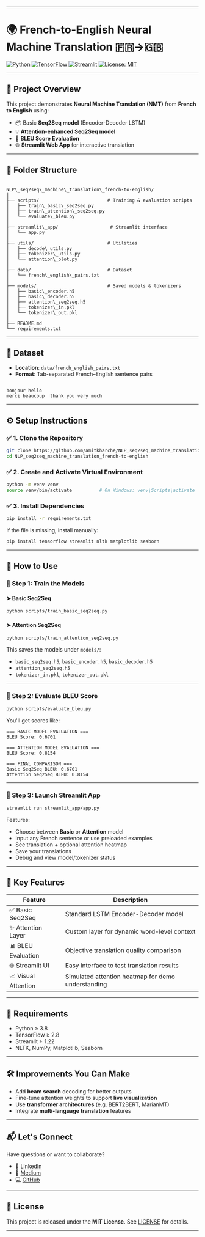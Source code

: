 
---
# 🌍 French-to-English Neural Machine Translation 🇫🇷→🇬🇧

[![Python](https://img.shields.io/badge/Python-3.9+-blue.svg)](https://www.python.org/)
[![TensorFlow](https://img.shields.io/badge/TensorFlow-2.x-orange.svg)](https://www.tensorflow.org/)
[![Streamlit](https://img.shields.io/badge/Streamlit-1.25+-red.svg)](https://streamlit.io/)
[![License: MIT](https://img.shields.io/badge/License-MIT-yellow.svg)](LICENSE)

---

## 🧠 Project Overview

This project demonstrates **Neural Machine Translation (NMT)** from **French to English** using:

- 📦 Basic **Seq2Seq model** (Encoder-Decoder LSTM)
- 💡 **Attention-enhanced Seq2Seq model**
- 🎯 **BLEU Score Evaluation**
- 🌐 **Streamlit Web App** for interactive translation

---

## 📁 Folder Structure

```

NLP\_seq2seq\_machine\_translation\_french-to-english/
│
├── scripts/                         # Training & evaluation scripts
│   ├── train\_basic\_seq2seq.py
│   ├── train\_attention\_seq2seq.py
│   └── evaluate\_bleu.py
│
├── streamlit\_app/                   # Streamlit interface
│   └── app.py
│
├── utils/                           # Utilities
│   ├── decode\_utils.py
│   ├── tokenizer\_utils.py
│   └── attention\_plot.py
│
├── data/                            # Dataset
│   └── french\_english\_pairs.txt
│
├── models/                          # Saved models & tokenizers
│   ├── basic\_encoder.h5
│   ├── basic\_decoder.h5
│   ├── attention\_seq2seq.h5
│   ├── tokenizer\_in.pkl
│   └── tokenizer\_out.pkl
│
├── README.md
└── requirements.txt

```

---

## 📄 Dataset

- **Location**: `data/french_english_pairs.txt`
- **Format**: Tab-separated French–English sentence pairs
```

bonjour	hello
merci beaucoup	thank you very much

````

---

## ⚙️ Setup Instructions

### ✅ 1. Clone the Repository

```bash
git clone https://github.com/amitkharche/NLP_seq2seq_machine_translation_french-to-english.git
cd NLP_seq2seq_machine_translation_french-to-english
````

### ✅ 2. Create and Activate Virtual Environment

```bash
python -m venv venv
source venv/bin/activate          # On Windows: venv\Scripts\activate
```

### ✅ 3. Install Dependencies

```bash
pip install -r requirements.txt
```

If the file is missing, install manually:

```bash
pip install tensorflow streamlit nltk matplotlib seaborn
```

---

## 🚀 How to Use

### 🔹 Step 1: Train the Models

#### ➤ Basic Seq2Seq

```bash
python scripts/train_basic_seq2seq.py
```

#### ➤ Attention Seq2Seq

```bash
python scripts/train_attention_seq2seq.py
```

This saves the models under `models/`:

* `basic_seq2seq.h5`, `basic_encoder.h5`, `basic_decoder.h5`
* `attention_seq2seq.h5`
* `tokenizer_in.pkl`, `tokenizer_out.pkl`

---

### 🔹 Step 2: Evaluate BLEU Score

```bash
python scripts/evaluate_bleu.py
```

You'll get scores like:

```
=== BASIC MODEL EVALUATION ===
BLEU Score: 0.6701

=== ATTENTION MODEL EVALUATION ===
BLEU Score: 0.8154

=== FINAL COMPARISON ===
Basic Seq2Seq BLEU: 0.6701
Attention Seq2Seq BLEU: 0.8154
```

---

### 🔹 Step 3: Launch Streamlit App

```bash
streamlit run streamlit_app/app.py
```

Features:

* Choose between **Basic** or **Attention** model
* Input any French sentence or use preloaded examples
* See translation + optional attention heatmap
* Save your translations
* Debug and view model/tokenizer status

---

## 🎯 Key Features

| Feature             | Description                                        |
| ------------------- | -------------------------------------------------- |
| ✅ Basic Seq2Seq     | Standard LSTM Encoder-Decoder model                |
| ✨ Attention Layer   | Custom layer for dynamic word-level context        |
| 📊 BLEU Evaluation  | Objective translation quality comparison           |
| 🌐 Streamlit UI     | Easy interface to test translation results         |
| 📈 Visual Attention | Simulated attention heatmap for demo understanding |

---

## 📌 Requirements

* Python ≥ 3.8
* TensorFlow ≥ 2.8
* Streamlit ≥ 1.22
* NLTK, NumPy, Matplotlib, Seaborn

---

## 🛠️ Improvements You Can Make

* Add **beam search** decoding for better outputs
* Fine-tune attention weights to support **live visualization**
* Use **transformer architectures** (e.g. BERT2BERT, MarianMT)
* Integrate **multi-language translation** features

---

## 📬 Let's Connect

Have questions or want to collaborate?

* 🔗 [LinkedIn](https://www.linkedin.com/in/amit-kharche)
* 🧠 [Medium](https://medium.com/@amitkharche14)
* 💻 [GitHub](https://github.com/amitkharche)

---

## 📜 License

This project is released under the **MIT License**. See [LICENSE](LICENSE) for details.

---
